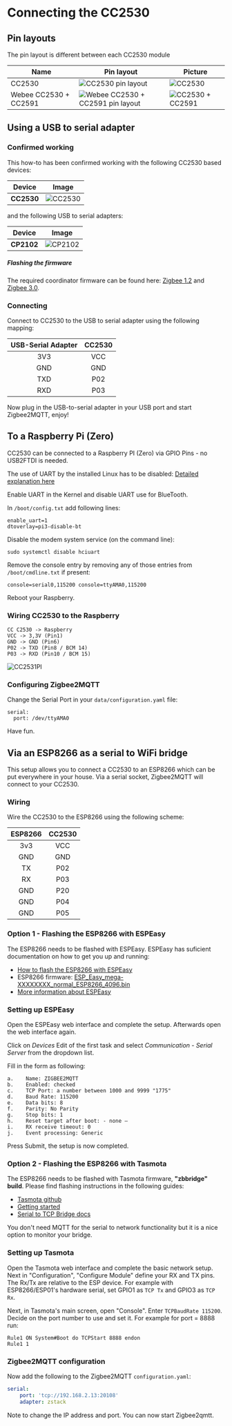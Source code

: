 ---
---
# Connecting the CC2530

## Pin layouts
The pin layout is different between each CC2530 module

| Name | Pin layout | Picture |
| ------------- | ------------- | ------------- |
| CC2530 | ![CC2530 pin layout](../../../images/cc2530_pin_layout.png) | ![CC2530](../../../images/cc2530.jpg)
| Webee CC2530 + CC2591 | ![Webee CC2530 + CC2591 pin layout](../../../images/webee_cc2530_cc2591_pinlayout.png) | ![CC2530 + CC2591](../../../images/cc2530_cc2591.jpg)

## Using a USB to serial adapter

### Confirmed working
This how-to has been confirmed working with the following CC2530 based devices:

| Device| Image |
| --- | --- |
| **CC2530** | ![CC2530](../../../images/cc2530.jpg) |

and the following USB to serial adapters:

| Device| Image |
| --- | --- |
| **CP2102** | ![CP2102](../../../images/CP2102.png) |

##### Flashing the firmware
The required coordinator firmware can be found here: [Zigbee 1.2](https://github.com/Koenkk/Z-Stack-firmware/tree/master/coordinator/Z-Stack_Home_1.2/bin) and [Zigbee 3.0](https://github.com/Koenkk/Z-Stack-firmware/tree/master/coordinator/Z-Stack_3.0.x/bin).

### Connecting
Connect to CC2530 to the USB to serial adapter using the following mapping:

| USB-Serial Adapter  | CC2530  |
| :------------: |:---------------:|
| 3V3 | VCC |
| GND | GND |
| TXD | P02 |
| RXD | P03 |

Now plug in the USB-to-serial adapter in your USB port and start Zigbee2MQTT, enjoy!

## To a Raspberry Pi (Zero)
CC2530 can be connected to a Raspberry PI (Zero) via GPIO Pins - no USB2FTDI is needed.

The use of UART by the installed Linux has to be disabled: [Detailed explanation here](https://www.raspberrypi.org/documentation/configuration/uart.md)

Enable UART in the Kernel and disable UART use for BlueTooth.

In `/boot/config.txt` add following lines:

```
enable_uart=1
dtoverlay=pi3-disable-bt
```

Disable the modem system service (on the command line):

```
sudo systemctl disable hciuart
```

Remove the console entry by removing any of those entries from `/boot/cmdline.txt` if present:

```
console=serial0,115200 console=ttyAMA0,115200

```

Reboot your Raspberry.

### Wiring CC2530 to the Raspberry

```
CC C2530 -> Raspberry
VCC -> 3,3V (Pin1)
GND -> GND (Pin6)
P02 -> TXD (Pin8 / BCM 14)
P03 -> RXD (Pin10 / BCM 15)
```

![CC2531PI](../../../images/CC2530_PI.jpg)


### Configuring Zigbee2MQTT

Change the Serial Port in your `data/configuration.yaml` file:

```
serial:
  port: /dev/ttyAMA0
```

Have fun.

## Via an ESP8266 as a serial to WiFi bridge
This setup allows you to connect a CC2530 to an ESP8266 which can be put everywhere in your house. Via a serial socket, Zigbee2MQTT will connect to your CC2530.

### Wiring
Wire the CC2530 to the ESP8266 using the following scheme:

| ESP8266 | CC2530 |
| :------------: |:---------------:|
| 3v3     | VCC |
| GND     | GND |
| TX      | P02 |
| RX      | P03 |
| GND     | P20 |
| GND     | P04 |
| GND     | P05 |

### Option 1 - Flashing the ESP8266 with ESPEasy
The ESP8266 needs to be flashed with ESPEasy. ESPEasy has suficient documentation on how to get you up and running:
- [How to flash the ESP8266 with ESPEasy](https://www.letscontrolit.com/wiki/index.php?title=Tutorial_ESPEasy_Firmware_Upload)
- ESP8266 firmware: [ESP_Easy_mega-XXXXXXXX_normal_ESP8266_4096.bin](https://github.com/letscontrolit/ESPEasy/releases)
- [More information about ESPEasy](https://www.letscontrolit.com/wiki/index.php/ESPEasy#Introduction)

### Setting up ESPEasy
Open the ESPEasy web interface and complete the setup. Afterwards open the web interface again.

Click on *Devices* Edit of the first task and select *Communication - Serial Server* from the dropdown list.

Fill in the form as following:
```
a.    Name: ZIGBEE2MQTT
b.    Enabled: checked
c.    TCP Port: a number between 1000 and 9999 "1775"
d.    Baud Rate: 115200
e.    Data bits: 8
f.    Parity: No Parity
g.    Stop bits: 1
h.    Reset target after boot: - none –
i.    RX receive timeout: 0
j.    Event processing: Generic
```

Press Submit, the setup is now completed.

### Option 2 - Flashing the ESP8266 with Tasmota
The ESP8266 needs to be flashed with Tasmota firmware, **"zbbridge" build**. Please find flashing instructions in the following guides:
- [Tasmota github](https://github.com/arendst/Tasmota)
- [Getting started](https://tasmota.github.io/docs/Getting-Started/)
- [Serial to TCP Bridge docs](https://tasmota.github.io/docs/Serial-to-TCP-Bridge/)

You don't need MQTT for the serial to network functionality but it is a nice option to monitor your bridge.

### Setting up Tasmota

Open the Tasmota web interface and complete the basic network setup. Next in "Configuration", "Configure Module" define your RX and TX pins. The Rx/Tx are relative to the ESP device. For example with ESP8266/ESP01's hardware serial, set GPIO1 as ``TCP Tx`` and GPIO3 as ``TCP Rx``.

Next, in Tasmota's main screen, open "Console". Enter ``TCPBaudRate 115200``. Decide on the port number to use and set it. For example for port = 8888 run:  
```
Rule1 ON System#Boot do TCPStart 8888 endon
Rule1 1
```

### Zigbee2MQTT configuration
Now add the following to the Zigbee2MQTT `configuration.yaml`:

```yaml
serial:
    port: 'tcp://192.168.2.13:20108'
    adapter: zstack
```

Note to change the IP address and port.
You can now start Zigbee2qmtt.
